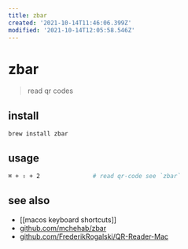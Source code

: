 ```yaml
---
title: zbar
created: '2021-10-14T11:46:06.399Z'
modified: '2021-10-14T12:05:58.546Z'
---
```


# zbar

> read qr codes

## install

`brew install zbar`

## usage

```sh
⌘ + ⇧ + 2               # read qr-code see `zbar`
```

## see also

- [[macos keyboard shortcuts]]
- [github.com/mchehab/zbar](https://github.com/mchehab/zbar)
- [github.com/FrederikRogalski/QR-Reader-Mac](https://github.com/FrederikRogalski/QR-Reader-Mac)

